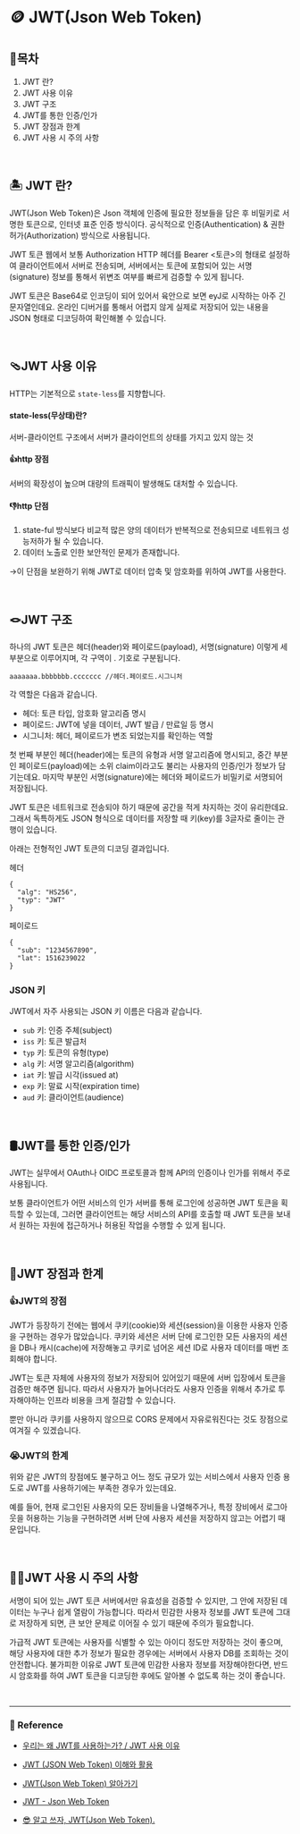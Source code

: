# 🪙 JWT(Json Web Token)

## 👛목차

1. JWT 란?
2. JWT 사용 이유
2. JWT 구조
3. JWT를 통한 인증/인가
4. JWT 장점과 한계
5. JWT 사용 시 주의 사항

<br>

## 🏝️ JWT 란?

JWT(Json Web Token)은 Json 객체에 인증에 필요한 정보들을 담은 후 비밀키로 서명한 토큰으로, 인터넷 표준 인증 방식이다. 공식적으로 인증(Authentication) & 권한허가(Authorization) 방식으로 사용됩니다.

JWT 토큰 웹에서 보통 Authorization HTTP 헤더를 Bearer <토큰>의 형태로 설정하여 클라이언트에서 서버로 전송되며, 서버에서는 토큰에 포함되어 있는 서명(signature) 정보를 통해서 위변조 여부를 빠르게 검증할 수 있게 됩니다.

JWT 토큰은 Base64로 인코딩이 되어 있어서 육안으로 보면 eyJ로 시작하는 아주 긴 문자열인데요. 온라인 디버거를 통해서 어렵지 않게 실제로 저장되어 있는 내용을 JSON 형태로 디코딩하여 확인해볼 수 있습니다.

<br>

## 🩴JWT 사용 이유

HTTP는 기본적으로 `state-less`를 지향합니다.

#### state-less(무상태)란?
서버-클라이언트 구조에서 서버가 클라이언트의 상태를 가지고 있지 않는 것

#### 👍http 장점

서버의 확장성이 높으며 대량의 트래픽이 발생해도 대처할 수 있습니다.

#### 👎http 단점

1. state-ful 방식보다 비교적 많은 양의 데이터가 반복적으로 전송되므로 네트워크 성능저하가 될 수 있습니다.
2. 데이터 노출로 인한 보안적인 문제가 존재합니다.
 

→이 단점을 보완하기 위해 JWT로 데이터 압축 및 암호화를 위하여 JWT를 사용한다.

<br>

## 🪢JWT 구조

하나의 JWT 토큰은 헤더(header)와 페이로드(payload), 서명(signature) 이렇게 세 부분으로 이루어지며, 각 구역이 . 기호로 구분됩니다.
```
aaaaaaa.bbbbbbb.ccccccc //헤더.페이로드.시그니처
```

각 역할은 다음과 같습니다.
- 헤더: 토큰 타입, 암호화 알고리즘 명시
- 페이로드: JWT에 넣을 데이터, JWT 발급 / 만료일 등 명시
- 시그니처: 헤더, 페이로드가 변조 되었는지를 확인하는 역할

첫 번째 부분인 헤더(header)에는 토큰의 유형과 서명 알고리즘에 명시되고, 중간 부분인 페이로드(payload)에는 소위 claim이라고도 불리는 사용자의 인증/인가 정보가 담기는데요. 마지막 부분인 서명(signature)에는 헤더와 페이로드가 비밀키로 서명되어 저장됩니다.

JWT 토큰은 네트워크로 전송되야 하기 때문에 공간을 적게 차지하는 것이 유리한데요. 그래서 독특하게도 JSON 형식으로 데이터를 저장할 때 키(key)를 3글자로 줄이는 관행이 있습니다.

아래는 전형적인 JWT 토큰의 디코딩 결과입니다.

헤더
```
{
  "alg": "HS256",
  "typ": "JWT"
}
```
페이로드
```
{
  "sub": "1234567890",
  "lat": 1516239022
}
```

### JSON 키

JWT에서 자주 사용되는 JSON 키 이름은 다음과 같습니다.

- `sub` 키: 인증 주체(subject)
- `iss` 키: 토큰 발급처
- `typ` 키: 토큰의 유형(type)
- `alg` 키: 서명 알고리즘(algorithm)
- `iat` 키: 발급 시각(issued at)
- `exp` 키: 말료 시작(expiration time)
- `aud` 키: 클라이언트(audience)

<br>

## 🛢️JWT를 통한 인증/인가

JWT는 실무에서 OAuth나 OIDC 프로토콜과 함께 API의 인증이나 인가를 위해서 주로 사용됩니다.

보통 클라이언트가 어떤 서비스의 인가 서버를 통해 로그인에 성공하면 JWT 토큰을 획득할 수 있는데, 그러면 클라이언트는 해당 서비스의 API를 호출할 때 JWT 토큰을 보내서 원하는 자원에 접근하거나 허용된 작업을 수행할 수 있게 됩니다.

<br>

## 🐒JWT 장점과 한계

### 👍JWT의 장점

JWT가 등장하기 전에는 웹에서 쿠키(cookie)와 세션(session)을 이용한 사용자 인증을 구현하는 경우가 많았습니다. 쿠키와 세션은 서버 단에 로그인한 모든 사용자의 세션을 DB나 캐시(cache)에 저장해놓고 쿠키로 넘어온 세션 ID로 사용자 데이터를 매번 조회해야 합니다.

JWT는 토큰 자체에 사용자의 정보가 저장되어 있어있기 때문에 서버 입장에서 토큰을 검증만 해주면 됩니다. 따라서 사용자가 늘어나더라도 사용자 인증을 위해서 추가로 투자해야하는 인프라 비용을 크게 절감할 수 있습니다.

뿐만 아니라 쿠키를 사용하지 않으므로 CORS 문제에서 자유로워진다는 것도 장점으로 여겨질 수 있겠습니다.

### 😭JWT의 한계

위와 같은 JWT의 장점에도 불구하고 어느 정도 규모가 있는 서비스에서 사용자 인증 용도로 JWT를 사용하기에는 부족한 경우가 있는데요.

예를 들어, 현재 로그인된 사용자의 모든 장비들을 나열해주거나, 특정 장비에서 로그아웃을 허용하는 기능을 구현하려면 서버 단에 사용자 세션을 저장하지 않고는 어렵기 때문입니다.

<br>

## 👮‍♂️JWT 사용 시 주의 사항

서명이 되어 있는 JWT 토큰 서버에서만 유효성을 검증할 수 있지만, 그 안에 저장된 데이터는 누구나 쉽게 열람이 가능합니다. 따라서 민감한 사용자 정보를 JWT 토큰에 그대로 저장하게 되면, 큰 보안 문제로 이어질 수 있기 때문에 주의가 필요합니다.

가급적 JWT 토큰에는 사용자를 식별할 수 있는 아이디 정도만 저장하는 것이 좋으며, 해당 사용자에 대한 추가 정보가 필요한 경우에는 서버에서 사용자 DB를 조회하는 것이 안전합니다. 불가피한 이유로 JWT 토큰에 민감한 사용자 정보를 저장해야한다면, 반드시 암호화를 하여 JWT 토큰을 디코딩한 후에도 알아볼 수 없도록 하는 것이 좋습니다.

<br>

---

### 📌 Reference  

- [우리는 왜 JWT를 사용하는가? / JWT 사용 이유](https://puleugo.tistory.com/138)

- [JWT (JSON Web Token) 이해와 활용](http://www.opennaru.com/opennaru-blog/jwt-json-web-token/)

- [JWT(Json Web Token) 알아가기](https://brunch.co.kr/@jinyoungchoi95/1)

- [JWT - Json Web Token](https://www.daleseo.com/jwt/)

- [😎 알고 쓰자, JWT(Json Web Token).](https://velog.io/@chuu1019/%EC%95%8C%EA%B3%A0-%EC%93%B0%EC%9E%90-JWTJson-Web-Token)